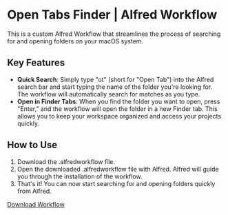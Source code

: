# Open Tabs Finder | Alfred Workflow

This is a custom Alfred Workflow that streamlines the process of searching for and opening folders on your macOS system.

## Key Features

- **Quick Search**: Simply type "ot" (short for "Open Tab") into the Alfred search bar and start typing the name of the folder you're looking for. The workflow will automatically search for matches as you type.
- **Open in Finder Tabs**: When you find the folder you want to open, press "Enter," and the workflow will open the folder in a new Finder tab. This allows you to keep your workspace organized and access your projects quickly.

## How to Use
1. Download the .alfredworkflow file.
2. Open the downloaded .alfredworkflow file with Alfred. Alfred will guide you through the installation of the workflow.
3. That's it! You can now start searching for and opening folders quickly from Alfred.

[Download Workflow](https://github.com/vanstrouble/opentab-alfred-workflow/releases/download/1.0.0/OpenTabs.alfredworkflow)
